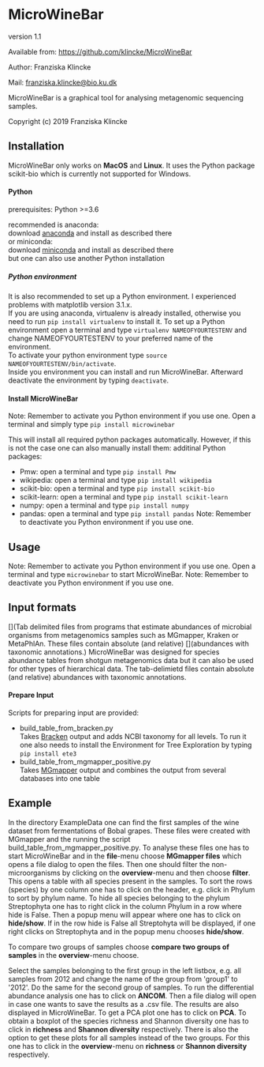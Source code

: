 # MicroWineBar

version 1.1

Available from: https://github.com/klincke/MicroWineBar

Author: Franziska Klincke

Mail: franziska.klincke@bio.ku.dk

MicroWineBar is a graphical tool for analysing metagenomic sequencing samples.

Copyright (c) 2019 Franziska Klincke


## Installation

MicroWineBar only works on **MacOS** and **Linux**. It uses the Python package scikit-bio which is currently not supported for Windows.

#### Python

prerequisites:	Python >=3.6

recommended is anaconda:     
    download [anaconda](https://www.anaconda.com/distribution/#download-section) and install as described there   
or miniconda:   
	download [miniconda](https://docs.conda.io/en/latest/miniconda.html) and install as described there  
but one can also use another Python installation

##### Python environment
It is also recommended to set up a Python environment. I experienced problems with matplotlib version 3.1.x.   
If you are using anaconda, virtualenv is already installed, otherwise you need to run `pip install virtualenv` to install it. To set up a Python environment open a terminal and type `virtualenv NAMEOFYOURTESTENV` and change NAMEOFYOURTESTENV to your preferred name of the environment.   
To activate your python environment type `source NAMEOFYOURTESTENV/bin/activate`.   
Inside you environment you can install and run MicroWineBar. Afterward deactivate the environment by typing `deactivate`. 

#### Install MicroWineBar
Note: Remember to activate you Python environment if you use one.
Open a terminal and simply type
	`pip install microwinebar`

This will install all required python packages automatically. However, if this is not the case one can also manually install them:
additinal Python packages:
* Pmw: open a terminal and type `pip install Pmw`
* wikipedia: open a terminal and type `pip install wikipedia`
* scikit-bio: open a terminal and type `pip install scikit-bio`
* scikit-learn: open a terminal and type `pip install scikit-learn`
* numpy: open a terminal and type `pip install numpy`
* pandas: open a terminal and type `pip install pandas`
Note: Remember to deactivate you Python environment if you use one.

## Usage
Note: Remember to activate you Python environment if you use one.
Open a terminal and type `microwinebar` to start MicroWineBar.
Note: Remember to deactivate you Python environment if you use one.

## Input formats

[](Tab delimited files from programs that estimate abundances of microbial organisms from metagenomics samples such as MGmapper, Kraken or MetaPhlAn. These files contain absolute (and relative) [](abundances with taxonomic annotations.)
MicroWineBar was designed for species abundance tables from shotgun metagenomics data but it can also be used for other types of hierarchical data. The tab-delimietd files contain absolute (and relative) abundances with taxonomic annotations.

[//]: test

[^Comment]:  Text

<!-- MGmapper, Kraken or MetaPhlAn -->


#### Prepare Input
Scripts for preparing input are provided:
* build_table_from_bracken.py   
  Takes [Bracken](https://ccb.jhu.edu/software/bracken/index.shtml) output and adds NCBI taxonomy for all levels. To run it one also needs to install the Environment for Tree Exploration by typing `pip install ete3`
* build_table_from_mgmapper_positive.py   
  Takes [MGmapper](https://bitbucket.org/genomicepidemiology/mgmapper/src/master/) output and combines the output from several databases into one table


## Example

In the directory ExampleData one can find the first samples of the wine dataset from fermentations of Bobal grapes. These files were created with MGmapper and the running the script build_table_from_mgmapper_positive.py.
To analyse these files one has to start MicroWineBar and in the **file**-menu choose **MGmapper files** which opens a file dialog to open the files.
Then one should filter the non-microorganisms by clicking on the **overview**-menu and then choose **filter**. This opens a table with all species present in the samples. To sort the rows (species) by one column one has to click on the header, e.g. click in Phylum to sort by phylum name. To hide all species belonging to the phylum Streptophyta one has to right click in the column Phylum in a row where hide is False. Then a popup menu will appear where one has to click on **hide/show**. If  in the row hide is False all Streptohyta will be displayed, if one right clicks on Streptophyta and in the popup menu chooses **hide/show**.

To compare two groups of samples choose **compare two groups of samples** in the **overview**-menu choose.

Select the samples belonging to the first group in the left listbox, e.g. all samples from 2012 and change the name of the group from 'group1' to '2012'. Do the same for the second group of samples.
To run the differential abundance analysis one has to click on **ANCOM**. Then a file dialog will open in case one wants to save the results as a .csv file. The results are also displayed in MicroWineBar.
To get a PCA plot one has to click on **PCA**.
To obtain a boxplot of the species richness and Shannon diversity one has to click in **richness** and **Shannon diversity** respectively. There is also the option to get these plots for all samples instead of the two groups. For this one has to click in the **overview**-menu on **richness** or **Shannon diversity** respectively.
